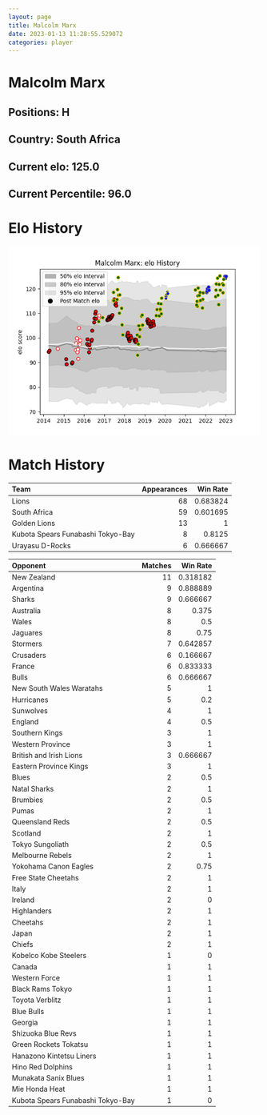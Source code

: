 ```yaml
---  
layout: page  
title: Malcolm Marx  
date: 2023-01-13 11:28:55.529072  
categories: player  
---
```

# Malcolm Marx

## Positions: H

## Country: South Africa

## Current elo: 125.0

## Current Percentile: 96.0

# Elo History


![elo history](history_MalcolmMarx.png)
# Match History


| Team                              |   Appearances |   Win Rate |
|:----------------------------------|--------------:|-----------:|
| Lions                             |            68 |   0.683824 |
| South Africa                      |            59 |   0.601695 |
| Golden Lions                      |            13 |   1        |
| Kubota Spears Funabashi Tokyo-Bay |             8 |   0.8125   |
| Urayasu D-Rocks                   |             6 |   0.666667 |

| Opponent                          |   Matches |   Win Rate |
|:----------------------------------|----------:|-----------:|
| New Zealand                       |        11 |   0.318182 |
| Argentina                         |         9 |   0.888889 |
| Sharks                            |         9 |   0.666667 |
| Australia                         |         8 |   0.375    |
| Wales                             |         8 |   0.5      |
| Jaguares                          |         8 |   0.75     |
| Stormers                          |         7 |   0.642857 |
| Crusaders                         |         6 |   0.166667 |
| France                            |         6 |   0.833333 |
| Bulls                             |         6 |   0.666667 |
| New South Wales Waratahs          |         5 |   1        |
| Hurricanes                        |         5 |   0.2      |
| Sunwolves                         |         4 |   1        |
| England                           |         4 |   0.5      |
| Southern Kings                    |         3 |   1        |
| Western Province                  |         3 |   1        |
| British and Irish Lions           |         3 |   0.666667 |
| Eastern Province Kings            |         3 |   1        |
| Blues                             |         2 |   0.5      |
| Natal Sharks                      |         2 |   1        |
| Brumbies                          |         2 |   0.5      |
| Pumas                             |         2 |   1        |
| Queensland Reds                   |         2 |   0.5      |
| Scotland                          |         2 |   1        |
| Tokyo Sungoliath                  |         2 |   0.5      |
| Melbourne Rebels                  |         2 |   1        |
| Yokohama Canon Eagles             |         2 |   0.75     |
| Free State Cheetahs               |         2 |   1        |
| Italy                             |         2 |   1        |
| Ireland                           |         2 |   0        |
| Highlanders                       |         2 |   1        |
| Cheetahs                          |         2 |   1        |
| Japan                             |         2 |   1        |
| Chiefs                            |         2 |   1        |
| Kobelco Kobe Steelers             |         1 |   0        |
| Canada                            |         1 |   1        |
| Western Force                     |         1 |   1        |
| Black Rams Tokyo                  |         1 |   1        |
| Toyota Verblitz                   |         1 |   1        |
| Blue Bulls                        |         1 |   1        |
| Georgia                           |         1 |   1        |
| Shizuoka Blue Revs                |         1 |   1        |
| Green Rockets Tokatsu             |         1 |   1        |
| Hanazono Kintetsu Liners          |         1 |   1        |
| Hino Red Dolphins                 |         1 |   1        |
| Munakata Sanix Blues              |         1 |   1        |
| Mie Honda Heat                    |         1 |   1        |
| Kubota Spears Funabashi Tokyo-Bay |         1 |   0        |